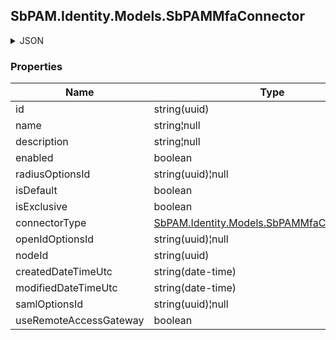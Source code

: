 
<h2 id="tocS_SbPAM.Identity.Models.SbPAMMfaConnector">SbPAM.Identity.Models.SbPAMMfaConnector</h2>

<a id="schemasbpam.identity.models.sbpammfaconnector"></a>
<a id="schema_SbPAM.Identity.Models.SbPAMMfaConnector"></a>
<a id="tocSsbpam.identity.models.sbpammfaconnector"></a>
<a id="tocssbpam.identity.models.sbpammfaconnector"></a>

<details><summary>JSON</summary>


```json
{
  "id": "497f6eca-6276-4993-bfeb-53cbbbba6f08",
  "name": "string",
  "description": "string",
  "enabled": true,
  "radiusOptionsId": "19c692f0-44af-465e-b79e-2698a0bdfd99",
  "isDefault": true,
  "isExclusive": true,
  "connectorType": "MFAConnector",
  "openIdOptionsId": "20688541-9d2e-492f-9adf-1e763f84a2bb",
  "nodeId": "959356e3-6168-4a92-b4a5-b9d462be6177",
  "createdDateTimeUtc": "2019-08-24T14:15:22Z",
  "modifiedDateTimeUtc": "2019-08-24T14:15:22Z",
  "samlOptionsId": "cc163a3f-3e1a-406d-b825-5b45a0693fae",
  "useRemoteAccessGateway": true
}

```


</details>

### Properties

|Name|Type|Required|Restrictions|Description|
|---|---|---|---|---|
|id|string(uuid)|false|none|none|
|name|string¦null|false|none|none|
|description|string¦null|false|none|none|
|enabled|boolean|false|none|none|
|radiusOptionsId|string(uuid)¦null|false|none|none|
|isDefault|boolean|false|none|none|
|isExclusive|boolean|false|none|none|
|connectorType|[SbPAM.Identity.Models.SbPAMMfaConnectorType](../Models/sbpam.identity.models.sbpammfaconnectortype.md)|false|none|none|
|openIdOptionsId|string(uuid)¦null|false|none|none|
|nodeId|string(uuid)|false|none|none|
|createdDateTimeUtc|string(date-time)|false|none|none|
|modifiedDateTimeUtc|string(date-time)|false|none|none|
|samlOptionsId|string(uuid)¦null|false|none|none|
|useRemoteAccessGateway|boolean|false|none|none|



